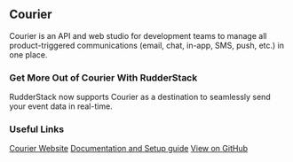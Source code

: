 ## Courier

Courier is an API and web studio for development teams to manage all product-triggered communications (email, chat, in-app, SMS, push, etc.) in one place.

### Get More Out of Courier With RudderStack

RudderStack now supports Courier as a destination to seamlessly send your event data in real-time.

### Useful Links

[Courier Website][]
[Documentation and Setup guide][]
[View on GitHub][]

[//]: # "These are reference links used in the body of this note and get stripped out when the markdown processor does its job. There is no need to format nicely because it shouldn't be seen. Thanks SO - http://stackoverflow.com/questions/4823468/store-comments-in-markdown-syntax"
[courier website]: https://www.courier.com
[documentation and setup guide]: https://docs.rudderstack.com/destinations/courier
[view on github]: https://github.com/rudderlabs/rudder-transformer/tree/master/v0/destinations/courier
